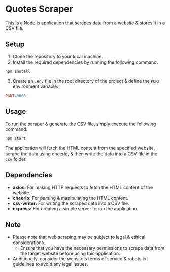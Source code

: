 # Quotes Scraper
This is a Node.js application that scrapes data from a website & stores it in a CSV file.


## Setup
1. Clone the repository to your local machine.
2. Install the required dependencies by running the following command:
```bash
npm install
```
3. Create an `.env` file in the root directory of the project & define the `PORT` environment variable:
```makefile
PORT=3000
```


## Usage
To run the scraper & generate the CSV file, simply execute the following command:
```bash
npm start
```

The application will fetch the HTML content from the specified website, scrape the data using cheerio, & then write the data into a CSV file in the `csv` folder.


## Dependencies
- **axios:** For making HTTP requests to fetch the HTML content of the website.
- **cheerio:** For parsing & manipulating the HTML content.
- **csv-writer:** For writing the scraped data into a CSV file.
- **express:** For creating a simple server to run the application.


## Note
- Please note that web scraping may be subject to legal & ethical considerations.
    - Ensure that you have the necessary permissions to scrape data from the target website before using this application.
- Additionally, consider the website's terms of service & robots.txt guidelines to avoid any legal issues.
